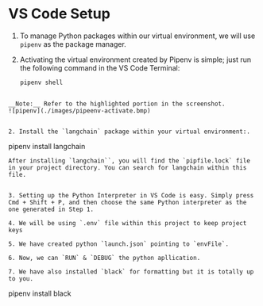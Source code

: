 # VS Code Setup

1. To manage Python packages within our virtual environment, we will use `pipenv` as the package manager.

2. Activating the virtual environment created by Pipenv is simple; just run the following command in the VS Code Terminal:

   ```bash
   pipenv shell

```

__Note:__ Refer to the highlighted portion in the screenshot.
![pipenv](./images/pipeenv-activate.bmp)


2. Install the `langchain` package within your virtual environment:.
```
pipenv install langchain
```
After installing `langchain``, you will find the `pipfile.lock` file in your project directory. You can search for langchain within this file.


3. Setting up the Python Interpreter in VS Code is easy. Simply press Cmd + Shift + P, and then choose the same Python interpreter as the one generated in Step 1.

4. We will be using `.env` file within this project to keep project keys

5. We have created python `launch.json` pointing to `envFile`.

6. Now, we can `RUN` & `DEBUG` the python apllication.

7. We have also installed `black` for formatting but it is totally up to you.
```
pipenv install black
```